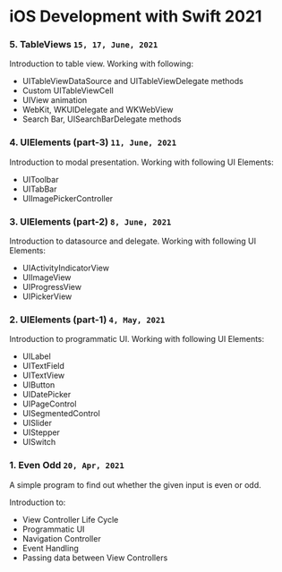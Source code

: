 # iOS Development with Swift 2021

### 5. TableViews `15, 17, June, 2021`

Introduction to table view. Working with following:
* UITableViewDataSource and UITableViewDelegate methods
* Custom UITableViewCell
* UIView animation
* WebKit, WKUIDelegate and WKWebView
* Search Bar, UISearchBarDelegate methods

### 4. UIElements (part-3) `11, June, 2021`

Introduction to modal presentation. Working with following UI Elements:
* UIToolbar
* UITabBar
* UIImagePickerController

### 3. UIElements (part-2) `8, June, 2021`

Introduction to datasource and delegate. Working with following UI Elements:
* UIActivityIndicatorView
* UIImageView
* UIProgressView
* UIPickerView

### 2. UIElements (part-1) `4, May, 2021`

Introduction to programmatic UI. Working with following UI Elements:
* UILabel
* UITextField
* UITextView
* UIButton
* UIDatePicker
* UIPageControl
* UISegmentedControl
* UISlider
* UIStepper
* UISwitch

### 1. Even Odd `20, Apr, 2021`

A simple program to find out whether the given input is even or odd.

Introduction to:
* View Controller Life Cycle
* Programmatic UI
* Navigation Controller
* Event Handling
* Passing data between View Controllers